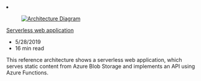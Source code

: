 <!-- This file is automatically generated by build/architectures/build_index.py. Any updates will be lost. -->

<!-- markdownlint-disable MD033 -->

<li class="grid-item item-column" data-categories="Web Developer Tools ">
<article class="card">
    <div class="card-header has-margin-bottom-none" aria-hidden="true">
        <figure class="image diagram has-height-175 has-overflow-hidden level">
            <a href="/azure/architecture/reference-architectures/serverless/web-app"><img src="/azure/architecture/browse/thumbs/web-app.png" class="diagram" alt="Architecture Diagram" data-linktype="relative-path"></a>
        </figure>
    </div>
    <div class="card-content">
        <a class="card-content-title has-margin-top-none" href="/azure/architecture/reference-architectures/serverless/web-app">
            <p>Serverless web application</p>
        </a>
        <ul class="card-content-metadata">
            <li>5/28/2019</li>
            <li>16 min read</li>
        </ul>
        <p class="card-content-description">This reference architecture shows a serverless web application, which serves static content from Azure Blob Storage and implements an API using Azure Functions.</p>
        <div class="bottom-to-top-fade is-hidden-mobile"></div>
    </div>
</article>
</li>
